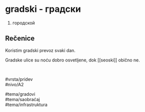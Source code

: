 # gradski - градски

1. городской

## Rečenice

Koristim gradski prevoz svaki dan.

Gradske ulice su noću dobro osvetljene, dok [[seoski]] obično ne.

<br>

#vrsta/pridev  
#nivo/A2  

#tema/gradovi  
#tema/saobraćaj  
#tema/infrastruktura  
